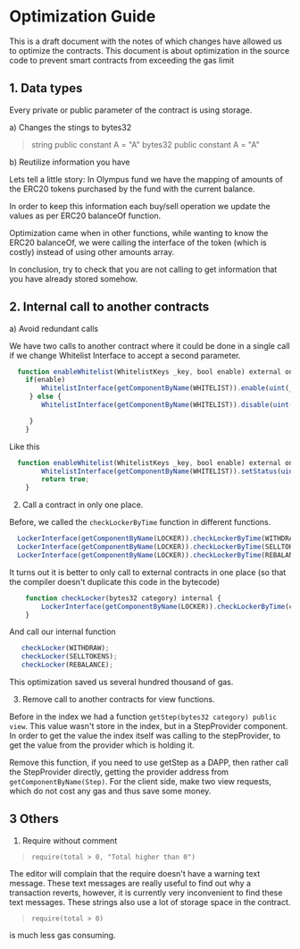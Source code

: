 # Optimization Guide

This is a draft document with the notes of which changes have allowed us
to optimize the contracts. This document is about optimization in the source code to prevent smart contracts from exceeding the gas limit


## 1. Data types

Every private or public parameter of the contract is using storage.

a) Changes the stings to bytes32
 > string public constant A = "A"
 > bytes32 public constant A = "A"

b) Reutilize information you have

Lets tell a little story:
In Olympus fund we have the mapping of amounts of the ERC20 tokens purchased by the fund with the current balance.

In order to keep this information each buy/sell operation we update the values as per ERC20 balanceOf function.

Optimization came when in other functions, while wanting to know the ERC20 balanceOf, we were calling the interface of the token (which is costly) instead of using other amounts array.

In conclusion, try to check that you are not calling to get information that you have already stored somehow.

## 2. Internal call to another contracts

a) Avoid redundant calls

We have two calls to another contract where it could be done in a single call if we change Whitelist Interface to
accept a second parameter.

```javascript
  function enableWhitelist(WhitelistKeys _key, bool enable) external onlyOwner returns(bool) {
    if(enable)
        WhitelistInterface(getComponentByName(WHITELIST)).enable(uint(_key));
     } else {
        WhitelistInterface(getComponentByName(WHITELIST)).disable(uint(_key));

     }
    }
```
  Like this

```javascript
  function enableWhitelist(WhitelistKeys _key, bool enable) external onlyOwner returns(bool) {
        WhitelistInterface(getComponentByName(WHITELIST)).setStatus(uint(_key), enable);
        return true;
    }
```


  2. Call a contract in only one place.

Before, we called the `checkLockerByTime` function in different functions.

```javascript
  LockerInterface(getComponentByName(LOCKER)).checkLockerByTime(WITHDRAW);
  LockerInterface(getComponentByName(LOCKER)).checkLockerByTime(SELLTOKENS);
  LockerInterface(getComponentByName(LOCKER)).checkLockerByTime(REBALANCE);
```
It turns out it is better to only call to external contracts in one place (so that the compiler doesn't duplicate this code in the bytecode)

```javascript
    function checkLocker(bytes32 category) internal {
        LockerInterface(getComponentByName(LOCKER)).checkLockerByTime(category);
    }
```
And call our internal function
```javascript
   checkLocker(WITHDRAW);
   checkLocker(SELLTOKENS);
   checkLocker(REBALANCE);
```

This optimization saved us several hundred thousand of gas.

3. Remove call to another contracts for view functions.

Before in the index we had a function `getStep(bytes32 category) public view`. This value wasn't store in the index,
but in a StepProvider component. In order to get the value the index itself was calling to the stepProvider, to get the value from the provider which is holding it.

Remove this function, if you need to use getStep as a DAPP, then rather call the StepProvider directly, getting the provider address from `getComponentByName(Step)`. For the client side, make two view requests, which do not cost any gas and thus save some money.


## 3 Others

1. Require without comment

> `require(total > 0, "Total higher than 0")`

The editor will complain that the require doesn't have a warning text message.
These text messages are really useful to find out why a transaction reverts, however, it is currently very inconvenient to find these text messages. These strings also use a lot of storage space in the contract.

> `require(total > 0)`

is much less gas consuming.
